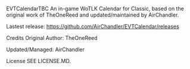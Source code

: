 EVTCalendarTBC
An in-game WoTLK Calendar for Classic, based on the original work of TheOneReed and updated/maintained by AirChandler.

Lastest release: https://github.com/AirChandler/EVTCalendar/releases

Credits
Original Author: TheOneReed

Updated/Managed: AirChandler

License
SEE LICENSE.MD.
